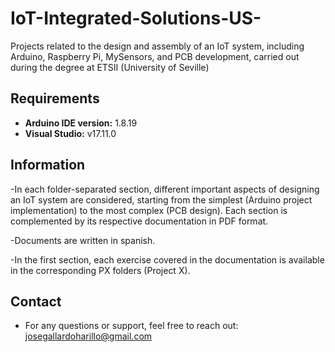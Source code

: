# IoT-Integrated-Solutions-US-
Projects related to the design and assembly of an IoT system, including Arduino, Raspberry Pi, MySensors, and PCB development, carried out during the degree at ETSII (University of Seville)

## Requirements
- **Arduino IDE version:** 1.8.19
- **Visual Studio:** v17.11.0

## Information
-In each folder-separated section, different important aspects of designing an IoT system are considered, starting from the simplest (Arduino project implementation) to the most complex (PCB design). Each section is complemented by its respective documentation in PDF format.

-Documents are written in spanish.

-In the first section, each exercise covered in the documentation is available in the corresponding PX folders (Project X).

## Contact
- For any questions or support, feel free to reach out:
  josegallardoharillo@gmail.com

